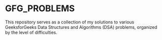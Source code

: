 # GFG_PROBLEMS
This repository serves as a collection of my solutions to various GeeksforGeeks Data Structures and Algorithms (DSA) problems, organized by the level of difficulties.
